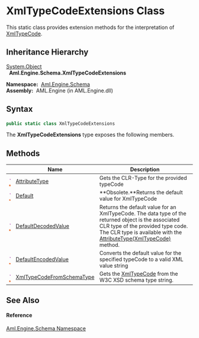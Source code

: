 XmlTypeCodeExtensions Class
===========================
This static class provides extension methods for the interpretation of [XmlTypeCode][1].


Inheritance Hierarchy
---------------------
[System.Object][2]  
  **Aml.Engine.Schema.XmlTypeCodeExtensions**  

  **Namespace:**  [Aml.Engine.Schema][3]  
  **Assembly:**  AML.Engine (in AML.Engine.dll)

Syntax
------

```csharp
public static class XmlTypeCodeExtensions
```

The **XmlTypeCodeExtensions** type exposes the following members.


Methods
-------

                                 | Name                           | Description                                                                                                                                                                                                         
-------------------------------- | ------------------------------ | ------------------------------------------------------------------------------------------------------------------------------------------------------------------------------------------------------------------- 
![Public method]![Static member] | [AttributeType][4]             | Gets the CLR-Type for the provided typeCode                                                                                                                                                                         
![Public method]![Static member] | [Default][5]                   | **Obsolete.**Returns the default value for XmlTypeCode                                                                                                                                                              
![Public method]![Static member] | [DefaultDecodedValue][6]       | Returns the default value for an XmlTypeCode. The data type of the returned object is the associated CLR type of the provided type code. The CLR type is available with the [AttributeType(XmlTypeCode)][4] method. 
![Public method]![Static member] | [DefaultEncodedValue][7]       | Converts the default value for the specified typeCode to a valid XML value string                                                                                                                                   
![Public method]![Static member] | [XmlTypeCodeFromSchemaType][8] | Gets the [XmlTypeCode][1] from the W3C XSD schema type string.                                                                                                                                                      


See Also
--------

#### Reference
[Aml.Engine.Schema Namespace][3]  

[1]: https://docs.microsoft.com/dotnet/api/system.xml.schema.xmltypecode
[2]: https://docs.microsoft.com/dotnet/api/system.object
[3]: ../README.md
[4]: AttributeType.md
[5]: Default.md
[6]: DefaultDecodedValue.md
[7]: DefaultEncodedValue.md
[8]: XmlTypeCodeFromSchemaType.md
[9]: https://www.automationml.org
[10]: ../../icons/logoShade.png
[Public method]: ../../icons/pubmethod.gif "Public method"
[Static member]: ../../icons/static.gif "Static member"